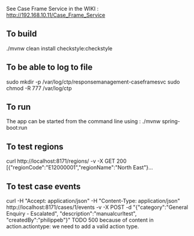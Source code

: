 See Case Frame Service in the WIKI : http://192.168.10.11/Case_Frame_Service

## To build
./mvnw clean install checkstyle:checkstyle


## To be able to log to file
sudo mkdir -p /var/log/ctp/responsemanagement-caseframesvc sudo chmod -R 777 /var/log/ctp


## To run
The app can be started from the command line using : ./mvnw spring-boot:run


## To test regions
curl http://localhost:8171/regions/ -v -X GET
200 [{"regionCode":"E12000001","regionName":"North East"}...


## To test case events
curl  -H "Accept: application/json" -H "Content-Type: application/json" http://localhost:8171/cases/1/events -v -X POST -d "{\"category\":\"General Enquiry - Escalated\", \"description\":\"manualcurltest\", \"createdBy\":\"philippeb\"}"
TODO 500 because of content in action.actiontype: we need to add a valid action type.


